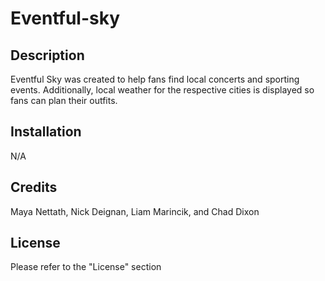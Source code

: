 # Eventful-sky

## Description

Eventful Sky was created to help fans find local concerts and sporting events. Additionally, local weather for the respective cities is displayed so fans can plan their outfits.

## Installation

N/A

## Credits

Maya Nettath, Nick Deignan, Liam Marincik, and Chad Dixon

## License

Please refer to the "License" section
